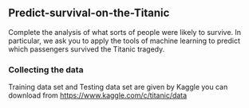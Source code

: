 ## Predict-survival-on-the-Titanic
Complete the analysis of what sorts of people were likely to survive. In particular, we ask you to apply the tools of machine learning to predict which passengers survived the Titanic tragedy.

### Collecting the data
Training data set and Testing data set are given by Kaggle you can download from https://www.kaggle.com/c/titanic/data
